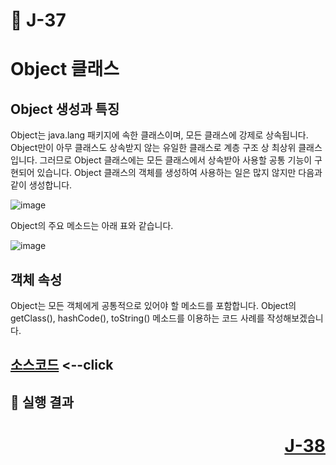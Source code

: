 # 📖 J-37

# Object 클래스

## Object 생성과 특징
<p>
  Object는 java.lang 패키지에 속한 클래스이며, 모든 클래스에 강제로 상속됩니다.
  Object만이 아무 클래스도 상속받지 않는 유일한 클래스로 계층 구조 상 최상위 클래스입니다.
  그러므로 Object 클래스에는 모든 클래스에서 상속받아 사용할 공통 기능이 구현되어 있습니다.
  Object 클래스의 객체를 생성하여 사용하는 일은 많지 않지만 다음과 같이 생성합니다.
</p>

![image](https://github.com/user-attachments/assets/1563ede4-a57a-4a0e-8156-5227ff1e4d17)

<p>
  Object의 주요 메소드는 아래 표와 같습니다.
</p>

![image](https://github.com/user-attachments/assets/2664b309-7163-46f6-a0b2-6e75baeaaed5)

## 객체 속성
<p>
  Object는 모든 객체에게 공통적으로 있어야 할 메소드를 포함합니다. Object의 getClass(), hashCode(), toString() 메소드를 이용하는 코드 사례를 작성해보겠습니다.
</p>

[소스코드](./ObjectPropertyEx.java) <--click
---


📘 실행 결과
---



# <p align="right">[J-38](./J_38.md)</p>
